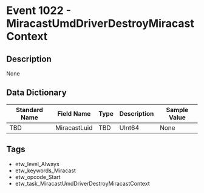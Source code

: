 # Event 1022 - MiracastUmdDriverDestroyMiracastContext

## Description
None

## Data Dictionary
|Standard Name|Field Name|Type|Description|Sample Value|
|---|---|---|---|---|
|TBD|MiracastLuid|TBD|UInt64|None|None|

## Tags
* etw_level_Always
* etw_keywords_Miracast
* etw_opcode_Start
* etw_task_MiracastUmdDriverDestroyMiracastContext